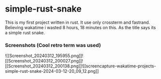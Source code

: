 # simple-rust-snake
This is my first project written in rust. It use only crossterm and fastrand. Believing wakatime i wasted 8 hours, 18 minutes on this. As the title says its a simple rust snake.
### Screenshots (Cool retro term was used)
![[Screenshot_20240312_195955.png]]![[Screenshot_20240312_200027.png]]![[Screenshot_20240312_200138.png]]![[screencapture-wakatime-projects-simple-rust-snake-2024-03-12-20_09_12.png]]